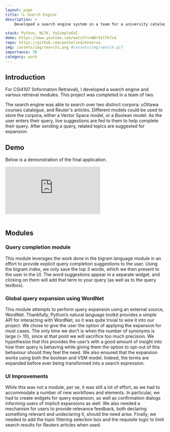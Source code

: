 ```yaml
---
layout: page
title: 🔍 Search Engine
description: >
    Developed a search engine system in a team for a university catalogue and a corpus of Reuters articles. Implemented various search algorithms from the ground up, including live query completion, index construction, and query expansion.

stack: Python, NLTK, PySimpleGUI.
demo: https://www.youtube.com/watch?v=WBr91tTkfn4
repo: https://github.com/aethelind/minerva
img: /assets/img/search1.png #/assets/img/search.gif
importance: 30
category: work
---
```

## Introduction
For CSI4107 (Information Retrieval), I developed a search engine and various retrieval modules. This project was completed in a team of two.

The search engine was able to search over two distinct corpora: uOttawa courses catalogue, and Reuter's articles. Different models could be used to store the corpora, either a Vector Space model, or a Boolean model. As the user enters their query, live suggestions are fed to them to help complete their query. After sending a query, related topics are suggested for expansion.

## Demo
Below is a demonstration of the final application.

<div class="video-container"> 
<iframe src="https://www.youtube.com/embed/WBr91tTkfn4"  frameborder="0" allow="accelerometer; autoplay; clipboard-write; encrypted-media; gyroscope; picture-in-picture" allowfullscreen class="yt-video"></iframe>

 </div>

<br>

## Modules


### Query completion module
This module leverages the work done in the bigram language module in an effort to provide explicit query completion suggestions to the user. Using the bigram index, we only save the top 3 words, which we then present to the user in the UI. The word suggestions appear in a separate widget, and clicking on them will add that term to your query (as well as to the query textbox).

### Global query expansion using WordNet
This module attempts to perform query expansion using an external source, WordNet. Thankfully, Python’s natural language toolkit provides a simple API for interacting with WordNet, so it was quite trivial to wire it into our project. We chose to give the user the option of applying the expansion for most cases. The only time we don’t is when the number of synonyms is large (> 10), since at that point we will sacrifice too much precision. We hypothesize that this provides the user’s with a good amount of insight into how their query is behaving while giving them the option to opt-out of this behaviour should they feel the need.
We also ensured that the expansion works using both the boolean and VSM model. Indeed, the terms are expanded before ever being transformed into a search expression.

### UI Improvements
While this was not a module, per se, it was still a lot of effort, as we had to accommodate a number of new workflows and elements. In particular, we had to create widgets for query expansion, as well as confirmation dialogs informing users of implicit expansions as well. We also needed a mechanism for users to provide relevance feedback, both declaring something relevant and undeclaring it, should the need arise. Finally, we needed to add the topic filtering selection box and the requisite logic to limit search results for Reuters articles when used.
